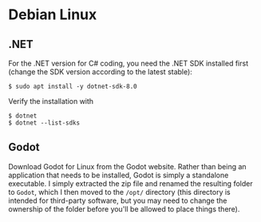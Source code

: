 # Debian Linux


## .NET

For the .NET version for C# coding, you need the .NET SDK installed first (change the SDK version according to the latest stable):

```
$ sudo apt install -y dotnet-sdk-8.0
```

Verify the installation with

```
$ dotnet
$ dotnet --list-sdks
```

## Godot

Download Godot for Linux from the Godot website. Rather than being an application that needs to be installed, Godot is simply a standalone executable. I simply extracted the zip file and renamed the resulting folder to `Godot`, which I then moved to the `/opt/` directory (this directory is intended for third-party software, but you may need to change the ownership of the folder before you'll be allowed to place things there).